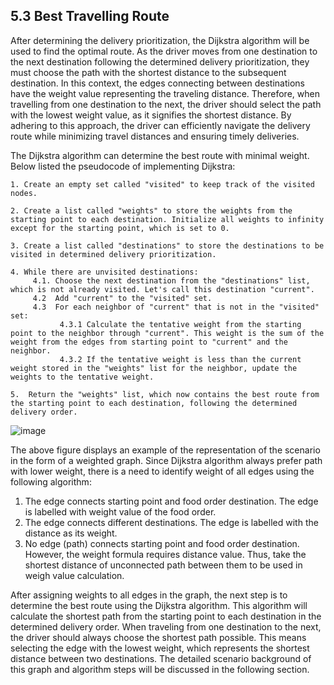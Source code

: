 ## 5.3 Best Travelling Route 

After determining the delivery prioritization, the Dijkstra algorithm will be used to find the optimal route. As the driver moves from one destination to the next destination following the determined delivery prioritization, they must choose the path with the shortest distance to the subsequent destination. In this context, the edges connecting between destinations have the weight value representing the traveling distance. Therefore, when travelling from one destination to the next, the driver should select the path with the lowest weight value, as it signifies the shortest distance. By adhering to this approach, the driver can efficiently navigate the delivery route while minimizing travel distances and ensuring timely deliveries.

The Dijkstra algorithm can determine the best route with minimal weight. Below listed the pseudocode of implementing Dijkstra:

```
1. Create an empty set called "visited" to keep track of the visited nodes.

2. Create a list called "weights" to store the weights from the starting point to each destination. Initialize all weights to infinity except for the starting point, which is set to 0.

3. Create a list called "destinations" to store the destinations to be visited in determined delivery prioritization.

4. While there are unvisited destinations:
     4.1. Choose the next destination from the "destinations" list, which is not already visited. Let's call this destination "current".
     4.2  Add "current" to the "visited" set.
     4.3  For each neighbor of "current" that is not in the "visited" set:
           4.3.1 Calculate the tentative weight from the starting point to the neighbor through "current". This weight is the sum of the weight from the edges from starting point to "current" and the neighbor.
           4.3.2 If the tentative weight is less than the current weight stored in the "weights" list for the neighbor, update the weights to the tentative weight.
        
5.	Return the "weights" list, which now contains the best route from the starting point to each destination, following the determined delivery order.
```

![image](https://github.com/chewzzz1014/CSC4202-Project/assets/92832451/452f3d43-a3c4-4f10-91e7-bc67bbfd0f55)

The above figure displays an example of the representation of the scenario in the form of a weighted graph. Since Dijkstra algorithm always prefer path with lower weight, there is a need to identify weight of all edges using the following algorithm:

1. The edge connects starting point and food order destination. The edge is labelled with weight value of the food order.
2. The edge connects different destinations. The edge is labelled with the distance as its weight.
3. No edge (path) connects starting point and food order destination. However, the weight formula requires distance value. Thus, take the shortest distance of unconnected path between them to be used in weigh value calculation.

After assigning weights to all edges in the graph, the next step is to determine the best route using the Dijkstra algorithm. This algorithm will calculate the shortest path from the starting point to each destination in the determined delivery order. When traveling from one destination to the next, the driver should always choose the shortest path possible. This means selecting the edge with the lowest weight, which represents the shortest distance between two destinations. The detailed scenario background of this graph and algorithm steps will be discussed in the following section.
